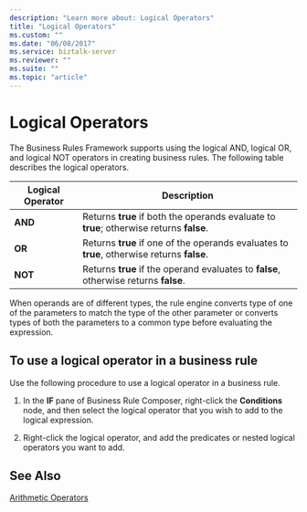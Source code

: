 ```yaml
---
description: "Learn more about: Logical Operators"
title: "Logical Operators"
ms.custom: ""
ms.date: "06/08/2017"
ms.service: biztalk-server
ms.reviewer: ""
ms.suite: ""
ms.topic: "article"
---
```

# Logical Operators
The Business Rules Framework supports using the logical AND, logical OR, and logical NOT operators in creating business rules. The following table describes the logical operators.  
  
|Logical Operator|Description|  
|----------------------|-----------------|  
|**AND**|Returns **true** if both the operands evaluate to **true**; otherwise returns **false**.|  
|**OR**|Returns **true** if one of the operands evaluates to **true**, otherwise returns **false**.|  
|**NOT**|Returns **true** if the operand evaluates to **false**, otherwise returns **false**.|  
  
 When operands are of different types, the rule engine converts type of one of the parameters to match the type of the other parameter or converts types of both the parameters to a common type before evaluating the expression.  
  
## To use a logical operator in a business rule  
 Use the following procedure to use a logical operator in a business rule.  
  
1.  In the **IF** pane of Business Rule Composer, right-click the **Conditions** node, and then select the logical operator that you wish to add to the logical expression.  
  
2.  Right-click the logical operator, and add the predicates or nested logical operators you want to add.  
  
## See Also  
 [Arithmetic Operators](../core/arithmetic-operators.md)
